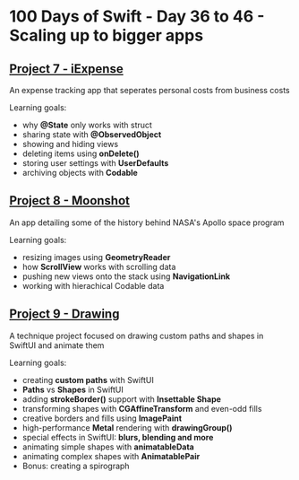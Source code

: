 # 100 Days of Swift - Day 36 to 46 - Scaling up to bigger apps

## [Project 7 - iExpense](Project%207)
An expense tracking app that seperates personal costs from business costs

Learning goals:
- why **@State** only works with struct
- sharing state with **@ObservedObject**
- showing and hiding views
- deleting items using **onDelete()**
- storing user settings with **UserDefaults**
- archiving objects with **Codable**

## [Project 8 - Moonshot](Project%208)
An app detailing some of the history behind NASA's Apollo space program

Learning goals:
- resizing images using **GeometryReader**
- how **ScrollView** works with scrolling data
- pushing new views onto the stack using **NavigationLink**
- working with hierachical Codable data

## [Project 9 - Drawing](Project%209)
A technique project focused on drawing custom paths and shapes in SwiftUI and animate them

Learning goals:
- creating **custom paths** with SwiftUI
- **Paths** vs **Shapes** in SwiftUI
- adding **strokeBorder()** support with **Insettable Shape**
- transforming shapes with **CGAffineTransform** and even-odd fills
- creative borders and fills using **ImagePaint**
- high-performance **Metal** rendering with **drawingGroup()**
- special effects in SwiftUI: **blurs, blending and more**
- animating simple shapes with **animatableData**
- animating complex shapes with **AnimatablePair**
- Bonus: creating a spirograph
